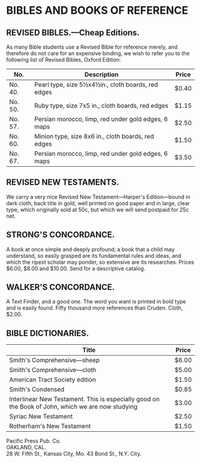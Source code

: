 # BIBLES AND BOOKS OF REFERENCE

## REVISED BIBLES.—Cheap Editions.

As many Bible students use a Revised Bible for reference merely, and therefore do not care for an expensive binding, we wish to refer you to the following list of Revised Bibles, Oxford Edition:

| No. | Description | Price |
| --- | --- | --- |
| No. 40. | Pearl type, size 5½x4½in., cloth boards, red edges | $0.40 |
| No. 50. | Ruby type, size 7x5 in., cloth boards, red edges | $1.15 |
| No. 57. | Persian morocco, limp, red under gold edges, 6 maps | $2.50 |
| No. 60. | Minion type, size 8x6 in., cloth boards, red edges | $1.50 |
| No. 67. | Persian morocco, limp, red under gold edges, 6 maps | $3.50 |

## REVISED NEW TESTAMENTS.

We carry a very nice Revised New Testament—Harper's Edition—bound in dark cloth, back title in gold, well printed on good paper and in large, clear type, which originally sold at 50c, but which we will send postpaid for 25c net.

## STRONG'S CONCORDANCE.

A book at once simple and deeply profound; a book that a child may understand, so easily grasped are its fundamental rules and ideas, and which the ripest scholar may ponder, so extensive are its researches. Prices $6.00, $8.00 and $10.00. Send for a descriptive catalog.

## WALKER'S CONCORDANCE.

A Text Finder, and a good one. The word you want is printed in bold type and is easily found. Fifty thousand more references than Cruden. Cloth, $2.00.

## BIBLE DICTIONARIES.

| Title | Price |
| --- | --- |
| Smith's Comprehensive—sheep | $6.00 |
| Smith's Comprehensive—cloth | $5.00 |
| American Tract Society edition | $1.50 |
| Smith's Condensed | $0.85 |
| Interlinear New Testament. This is especially good on the Book of John, which we are now studying | $3.00 |
| Syriac New Testament | $2.50 |
| Rotherham's New Testament | $1.50 |

Pacific Press Pub. Co.  
OAKLAND, CAL.  
28 W. Fifth St., Kansas City, Mo. 43 Bond St., N.Y. City.